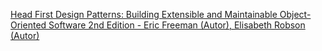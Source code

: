 



[Head First Design Patterns: Building Extensible and Maintainable Object-Oriented Software 2nd Edition - Eric Freeman (Autor), Elisabeth Robson (Autor)](https://www.amazon.com/Head-First-Design-Patterns-Object-Oriented/dp/149207800X)

